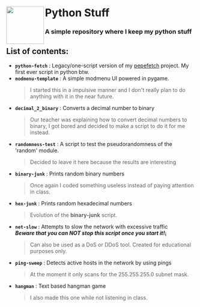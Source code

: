 <div>
<img align="left" src="https://cdn3.iconfinder.com/data/icons/logos-and-brands-adobe/512/267_Python-512.png" height="100px">
<h1><b>Python Stuff</b></h1>
<h3>A simple repository where I keep my python stuff</h3align=>
</div>

## List of contents:
  - <b>`python-fetch`</b> : Legacy/one-script version of my [pepefetch](https://github.com/PepeBigotes/pepefetch) project. My first ever script in python btw.  
  - <b>`modmenu-template`</b> : A simple modmenu UI powered in pygame.  
    >I started this in a impulsive manner and I don't really plan to do anything with it in the near future.
  - <b>`decimal_2_binary`</b> : Converts a decimal number to binary  
    >Our teacher was explaining how to convert decimal numbers to binary, I got bored and decided to make a script to do it for me instead.
  - <b>`randomness-test`</b> : A script to test the pseudorandomness of the 'random' module.  
    >Decided to leave it here because the results are interesting
  - <b>`binary-junk`</b> : Prints random binary numbers  
    >Once again I coded something useless instead of paying attention in class.
  - <b>`hex-junk`</b> : Prints random hexadecimal numbers  
    >Evolution of the <b>binary-junk</b> script.
  - <b>`net-slow`</b> : Attempts to slow the network with excessive traffic  
  ***Beware that you can NOT stop this script once you start it!***¡  
    >Can also be used as a DoS or DDoS tool. Created for educational purposes only.
  - <b>`ping-sweep`</b> : Detects active hosts in the network by using pings  
    >At the moment it only scans for the 255.255.255.0 subnet mask.
  - <b>`hangman`</b> : Text based hangman game  
    >I also made this one while not listening in class.
